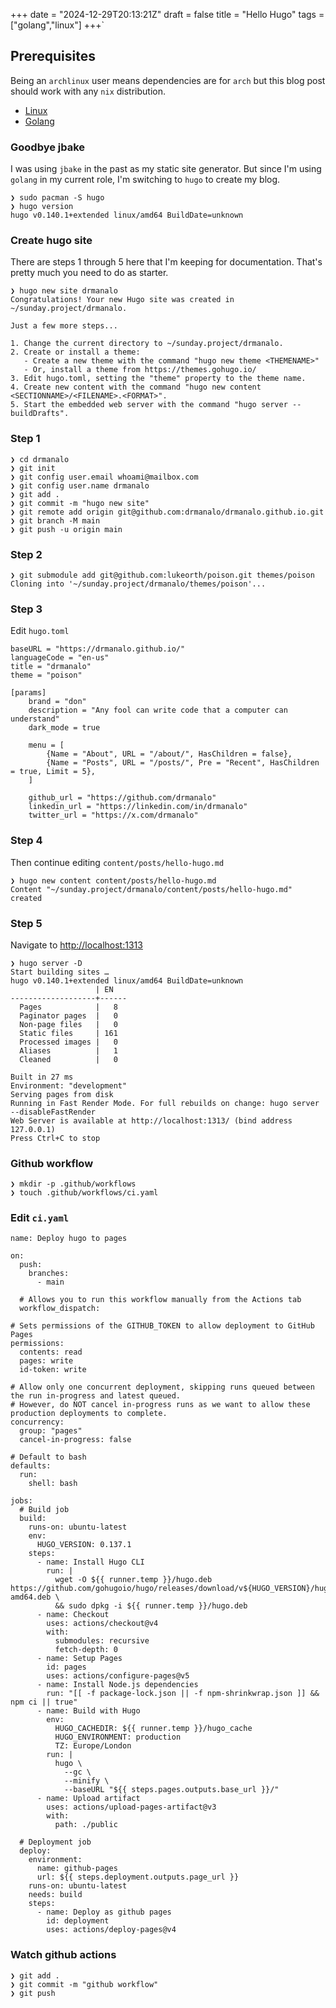 +++
date = "2024-12-29T20:13:21Z"
draft = false
title = "Hello Hugo"
tags = ["golang","linux"]
+++`

## Prerequisites 
Being an `archlinux` user means dependencies are for `arch` but this blog post should work with any `nix` distribution.
- [Linux](https://wiki.archlinux.org/title/Installation_guide)
- [Golang](https://go.dev/doc/install)

### Goodbye jbake
I was using `jbake` in the past as my static site generator. But since I'm using `golang` in my current role, I'm switching to `hugo` to create my blog.

```
❯ sudo pacman -S hugo
❯ hugo version
hugo v0.140.1+extended linux/amd64 BuildDate=unknown
```

### Create hugo site
There are steps 1 through 5 here that I'm keeping for documentation. That's pretty much you need to do as starter.
```
❯ hugo new site drmanalo
Congratulations! Your new Hugo site was created in ~/sunday.project/drmanalo.

Just a few more steps... 

1. Change the current directory to ~/sunday.project/drmanalo.
2. Create or install a theme:
   - Create a new theme with the command "hugo new theme <THEMENAME>"
   - Or, install a theme from https://themes.gohugo.io/
3. Edit hugo.toml, setting the "theme" property to the theme name.
4. Create new content with the command "hugo new content <SECTIONNAME>/<FILENAME>.<FORMAT>".
5. Start the embedded web server with the command "hugo server --buildDrafts".
```

### Step 1
```
❯ cd drmanalo
❯ git init
❯ git config user.email whoami@mailbox.com
❯ git config user.name drmanalo
❯ git add .
❯ git commit -m "hugo new site"
❯ git remote add origin git@github.com:drmanalo/drmanalo.github.io.git
❯ git branch -M main
❯ git push -u origin main
```

### Step 2
```
❯ git submodule add git@github.com:lukeorth/poison.git themes/poison
Cloning into '~/sunday.project/drmanalo/themes/poison'...
```

### Step 3
Edit `hugo.toml`
```
baseURL = "https://drmanalo.github.io/"
languageCode = "en-us"
title = "drmanalo"
theme = "poison"

[params]
    brand = "don"
    description = "Any fool can write code that a computer can understand"
    dark_mode = true

    menu = [
        {Name = "About", URL = "/about/", HasChildren = false},
        {Name = "Posts", URL = "/posts/", Pre = "Recent", HasChildren = true, Limit = 5},
    ]

    github_url = "https://github.com/drmanalo"
    linkedin_url = "https://linkedin.com/in/drmanalo"
    twitter_url = "https://x.com/drmanalo"
```

### Step 4
Then continue editing `content/posts/hello-hugo.md`
```
❯ hugo new content content/posts/hello-hugo.md
Content "~/sunday.project/drmanalo/content/posts/hello-hugo.md" created
```

### Step 5
Navigate to [http://localhost:1313](http://localhost:1313)
```
❯ hugo server -D
Start building sites … 
hugo v0.140.1+extended linux/amd64 BuildDate=unknown
                   | EN   
-------------------+------
  Pages            |   8  
  Paginator pages  |   0  
  Non-page files   |   0  
  Static files     | 161  
  Processed images |   0  
  Aliases          |   1  
  Cleaned          |   0  

Built in 27 ms
Environment: "development"
Serving pages from disk
Running in Fast Render Mode. For full rebuilds on change: hugo server --disableFastRender
Web Server is available at http://localhost:1313/ (bind address 127.0.0.1) 
Press Ctrl+C to stop
```

### Github workflow
```
❯ mkdir -p .github/workflows
❯ touch .github/workflows/ci.yaml
```

### Edit `ci.yaml`
```
name: Deploy hugo to pages

on:
  push:
    branches:
      - main

  # Allows you to run this workflow manually from the Actions tab
  workflow_dispatch:

# Sets permissions of the GITHUB_TOKEN to allow deployment to GitHub Pages
permissions:
  contents: read
  pages: write
  id-token: write

# Allow only one concurrent deployment, skipping runs queued between the run in-progress and latest queued.
# However, do NOT cancel in-progress runs as we want to allow these production deployments to complete.
concurrency:
  group: "pages"
  cancel-in-progress: false

# Default to bash
defaults:
  run:
    shell: bash

jobs:
  # Build job
  build:
    runs-on: ubuntu-latest
    env:
      HUGO_VERSION: 0.137.1
    steps:
      - name: Install Hugo CLI
        run: |
          wget -O ${{ runner.temp }}/hugo.deb https://github.com/gohugoio/hugo/releases/download/v${HUGO_VERSION}/hugo_extended_${HUGO_VERSION}_linux-amd64.deb \
          && sudo dpkg -i ${{ runner.temp }}/hugo.deb          
      - name: Checkout
        uses: actions/checkout@v4
        with:
          submodules: recursive
          fetch-depth: 0
      - name: Setup Pages
        id: pages
        uses: actions/configure-pages@v5
      - name: Install Node.js dependencies
        run: "[[ -f package-lock.json || -f npm-shrinkwrap.json ]] && npm ci || true"
      - name: Build with Hugo
        env:
          HUGO_CACHEDIR: ${{ runner.temp }}/hugo_cache
          HUGO_ENVIRONMENT: production
          TZ: Europe/London
        run: |
          hugo \
            --gc \
            --minify \
            --baseURL "${{ steps.pages.outputs.base_url }}/"          
      - name: Upload artifact
        uses: actions/upload-pages-artifact@v3
        with:
          path: ./public

  # Deployment job
  deploy:
    environment:
      name: github-pages
      url: ${{ steps.deployment.outputs.page_url }}
    runs-on: ubuntu-latest
    needs: build
    steps:
      - name: Deploy as github pages
        id: deployment
        uses: actions/deploy-pages@v4
```        

### Watch github actions
```
❯ git add .
❯ git commit -m "github workflow"
❯ git push
```
